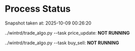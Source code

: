 # Process Status

Snapshot taken at: 2025-10-09 00:26:20

../wintrd/trade_algo.py --task price_update: **NOT RUNNING**

../wintrd/trade_algo.py --task buy_sell: **NOT RUNNING**

